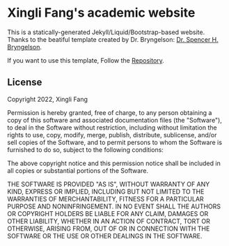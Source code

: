 # Xingli Fang's academic website

This is a statically-generated Jekyll/Liquid/Bootstrap-based website. Thanks to the beatiful template created by Dr. Bryngelson: [Dr. Spencer H. Bryngelson](https://comp-physics.group/).

If you want to use this template, Follow the [Repository](https://github.com/sbryngelson/academic-website-template).

## [](https://github.com/xfangsn/xfangsn.github.io#license)License

Copyright 2022, Xingli Fang

Permission is hereby granted, free of charge, to any person obtaining a copy of this software and associated documentation files (the "Software"), to deal in the Software without restriction, including without limitation the rights to use, copy, modify, merge, publish, distribute, sublicense, and/or sell copies of the Software, and to permit persons to whom the Software is furnished to do so, subject to the following conditions:

The above copyright notice and this permission notice shall be included in all copies or substantial portions of the Software.

THE SOFTWARE IS PROVIDED "AS IS", WITHOUT WARRANTY OF ANY KIND, EXPRESS OR IMPLIED, INCLUDING BUT NOT LIMITED TO THE WARRANTIES OF MERCHANTABILITY, FITNESS FOR A PARTICULAR PURPOSE AND NONINFRINGEMENT. IN NO EVENT SHALL THE AUTHORS OR COPYRIGHT HOLDERS BE LIABLE FOR ANY CLAIM, DAMAGES OR OTHER LIABILITY, WHETHER IN AN ACTION OF CONTRACT, TORT OR OTHERWISE, ARISING FROM, OUT OF OR IN CONNECTION WITH THE SOFTWARE OR THE USE OR OTHER DEALINGS IN THE SOFTWARE.